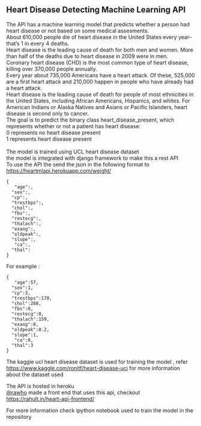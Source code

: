 ## Heart Disease Detecting Machine Learning API

The API has a machine learning model that predicts whether a person had heart disease or not based on some medical assesments.<br/>
About 610,000 people die of heart disease in the United States every year–that’s 1 in every 4 deaths.<br/>
Heart disease is the leading cause of death for both men and women. More than half of the deaths due to heart disease in 2009 were in men.<br/>
Coronary heart disease (CHD) is the most common type of heart disease, killing over 370,000 people annually.<br/>
Every year about 735,000 Americans have a heart attack. Of these, 525,000 are a first heart attack and 210,000 happen in people who have already had a heart attack.<br/>
Heart disease is the leading cause of death for people of most ethnicities in the United States, including African Americans, Hispanics, and whites. For American Indians or Alaska Natives and Asians or Pacific Islanders, heart disease is second only to cancer.<br/>
The goal is to predict the binary class heart_disease_present, which represents whether or not a patient has heart disease:<br/>
0 represents no heart disease present <br/>
1 represents heart disease present <br/> 
<br/>
The model is trained using UCL heart disease dataset <br/>
the model is integrated with  django framework to make this a rest API <br/>
To use the API the send the json in the following format to https://heartmlapi.herokuapp.com/weight/ <br/>
```
{ 
   "age":,
  "sex":,
  "cp":,
  "trestbps":,
  "chol":,
  "fbs":,
  "restecg":,
  "thalach":,
  "exang":,
  "oldpeak":,
  "slope":,
   "ca":,
  "thal":
}
```
For example :
```
{ 
   "age":57,
  "sex":1,
  "cp":3,
  "trestbps":170,
  "chol":288,
  "fbs":0,
  "restecg":0,
  "thalach":159,
  "exang":0,
  "oldpeak":0.2,
  "slope":1,
   "ca":0,
  "thal":3
}
```
The kaggle ucl heart disease dataset is used for training the model , refer  https://www.kaggle.com/ronitf/heart-disease-uci for more information about the dataset used <br/>

The API is hosted in heroku<br/>
[@rawho](https://github.com/rawho) made a front end that uses this api, checkout https://rahult.in/heart-api-frontend/

For more information check ipython notebook used to train the model in the repository <br/>
